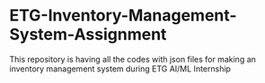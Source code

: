 # ETG-Inventory-Management-System-Assignment
This repository is having all the codes with json files for making an inventory management system during ETG AI/ML Internship
